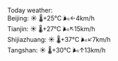 Today weather:  
Beijing: ☀️   🌡️+25°C 🌬️←4km/h  
Tianjin: ☀️   🌡️+27°C 🌬️↖15km/h  
Shijiazhuang: ☀️   🌡️+37°C 🌬️↙7km/h  
Tangshan: ☀️   🌡️+30°C 🌬️↑13km/h  
